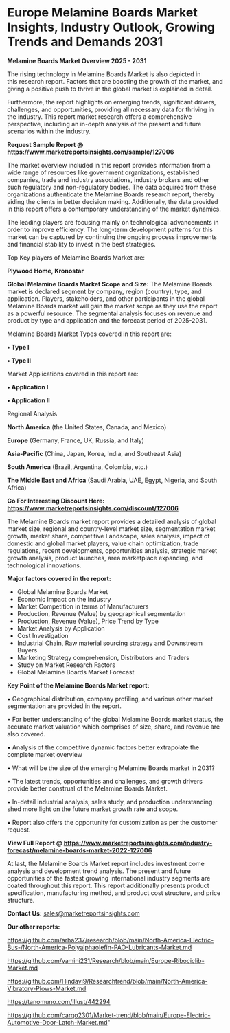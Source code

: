 # Europe Melamine Boards Market Insights, Industry Outlook, Growing Trends and Demands 2031

<Strong> Melamine Boards Market Overview 2025 - 2031</strong>

The rising technology in Melamine Boards Market is also depicted in this research report. Factors that are boosting the growth of the market, and giving a positive push to thrive in the global market is explained in detail.

Furthermore, the report highlights on emerging trends, significant drivers, challenges, and opportunities, providing all necessary data for thriving in the industry. This report market research offers a comprehensive perspective, including an in-depth analysis of the present and future scenarios within the industry.

<strong>Request Sample Report @ <a href=https://www.marketreportsinsights.com/sample/127006>https://www.marketreportsinsights.com/sample/127006</a></strong>

The market overview included in this report provides information from a wide range of resources like government organizations, established companies, trade and industry associations, industry brokers and other such regulatory and non-regulatory bodies. The data acquired from these organizations authenticate the Melamine Boards research report, thereby aiding the clients in better decision making. Additionally, the data provided in this report offers a contemporary understanding of the market dynamics.

The leading players are focusing mainly on technological advancements in order to improve efficiency. The long-term development patterns for this market can be captured by continuing the ongoing process improvements and financial stability to invest in the best strategies.

Top Key players of Melamine Boards Market are:

<strong>Plywood Home, Kronostar</strong>

<strong><b>Global Melamine Boards Market Scope and Size:</b></strong>
The Melamine Boards market is declared segment by company, region (country), type, and application. Players, stakeholders, and other participants in the global Melamine Boards market will gain the market scope as they use the report as a powerful resource. The segmental analysis focuses on revenue and product by type and application and the forecast period of 2025-2031.

Melamine Boards Market Types covered in this report are:

<strong>• Type I

• Type II</strong>

Market Applications covered in this report are:

<strong>• Application I

• Application II</strong> 

Regional Analysis

<strong>North America</strong> (the United States, Canada, and Mexico)

<strong>Europe</strong> (Germany, France, UK, Russia, and Italy)

<strong>Asia-Pacific</strong> (China, Japan, Korea, India, and Southeast Asia)

<strong>South America</strong> (Brazil, Argentina, Colombia, etc.)

<strong>The Middle East and Africa</strong> (Saudi Arabia, UAE, Egypt, Nigeria, and South Africa)

<strong>Go For Interesting Discount Here: <a href=https://www.marketreportsinsights.com/discount/127006>https://www.marketreportsinsights.com/discount/127006</a></strong>

The Melamine Boards market report provides a detailed analysis of global market size, regional and country-level market size, segmentation market growth, market share, competitive Landscape, sales analysis, impact of domestic and global market players, value chain optimization, trade regulations, recent developments, opportunities analysis, strategic market growth analysis, product launches, area marketplace expanding, and technological innovations.

<strong><b>Major factors covered in the report:</b></strong>
<ul>
  <li>Global Melamine Boards Market </li>
  <li>Economic Impact on the Industry</li>
  <li>Market Competition in terms of Manufacturers</li>
  <li>Production, Revenue (Value) by geographical segmentation</li>
  <li>Production, Revenue (Value), Price Trend by Type</li>
  <li>Market Analysis by Application</li>
  <li>Cost Investigation</li>
  <li>Industrial Chain, Raw material sourcing strategy and Downstream Buyers</li>
  <li>Marketing Strategy comprehension, Distributors and Traders</li>
  <li>Study on Market Research Factors</li>
  <li>Global Melamine Boards Market Forecast</li>
</ul>

<strong><b>Key Point of the Melamine Boards Market report:</b></strong>

• Geographical distribution, company profiling, and various other market segmentation are provided in the report.

• For better understanding of the global Melamine Boards market status, the accurate market valuation which comprises of size, share, and revenue are also covered.

• Analysis of the competitive dynamic factors better extrapolate the complete market overview

• What will be the size of the emerging Melamine Boards market in 2031?

• The latest trends, opportunities and challenges, and growth drivers provide better construal of the Melamine Boards Market.

• In-detail industrial analysis, sales study, and production understanding shed more light on the future market growth rate and scope.

• Report also offers the opportunity for customization as per the customer request.

<strong><b>View Full Report @ <a href=https://www.marketreportsinsights.com/industry-forecast/melamine-boards-market-2022-127006>https://www.marketreportsinsights.com/industry-forecast/melamine-boards-market-2022-127006</a></b></strong>


At last, the Melamine Boards Market report includes investment come analysis and development trend analysis. The present and future opportunities of the fastest growing international industry segments are coated throughout this report. This report additionally presents product specification, manufacturing method, and product cost structure, and price structure.

<strong>Contact Us:</strong>
sales@marketreportsinsights.com

<strong>Our other reports:</strong>

<a href=https://github.com/arha237/research/blob/main/North-America-Electric-Bus-/North-America-Polyalphaolefin-PAO-Lubricants-Market.md>https://github.com/arha237/research/blob/main/North-America-Electric-Bus-/North-America-Polyalphaolefin-PAO-Lubricants-Market.md</a>

<a href=https://github.com/yamini231/Research/blob/main/Europe-Ribociclib-Market.md>https://github.com/yamini231/Research/blob/main/Europe-Ribociclib-Market.md</a>

<a href=https://github.com/Hindavi9/Researchtrend/blob/main/North-America-Vibratory-Plows-Market.md>https://github.com/Hindavi9/Researchtrend/blob/main/North-America-Vibratory-Plows-Market.md</a>

<a href=https://tanomuno.com/illust/442294>https://tanomuno.com/illust/442294</a>

<a href=https://github.com/cargo2301/Market-trend/blob/main/Europe-Electric-Automotive-Door-Latch-Market.md>https://github.com/cargo2301/Market-trend/blob/main/Europe-Electric-Automotive-Door-Latch-Market.md</a>"
